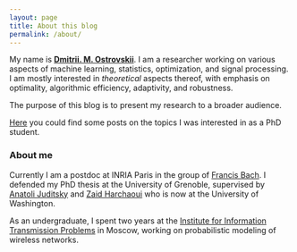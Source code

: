 ```yaml
---
layout: page
title: About this blog
permalink: /about/
---
```


My name is [__Dmitrii. M. Ostrovskii__](http://www.dostrovsky.com/). 
I am a researcher working on various aspects of machine learning, statistics, optimization, and signal processing. I am mostly interested in _theoretical_ aspects thereof, with emphasis on optimality, algorithmic efficiency, adaptivity, and robustness.

The purpose of this blog is to present my research to a broader audience.

[Here](https://ostrodmit.blog/) you could find some posts on the topics I was interested in as a PhD student.

### About me ###
Currently I am a postdoc at INRIA Paris in the group of [Francis Bach](https://www.di.ens.fr/~fbach/).
I defended my PhD thesis at the University of Grenoble, supervised by [Anatoli Juditsky](https://ljk.imag.fr/membres/Anatoli.Iouditski/) and [Zaid Harchaoui](http://faculty.washington.edu/zaid/index.html) who is now at the University of Washington.

As an undergraduate, I spent two years at the [Institute for Information Transmission Problems](http://iitp.ru/en/about) in Moscow, working on probabilistic modeling of wireless networks.